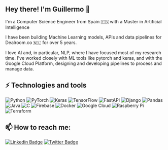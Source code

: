 ## Hey there! I'm Guillermo 👋

I'm a Computer Science Engineer from Spain 🇪🇸 with a Master in Artificial Intelligence

I have been building Machine Learning models, APIs and data pipelines for Dealroom.co 🇳🇱 for over 5 years. 

I love AI and, in particular, NLP, where I have focused most of my research time. I've worked closely with ML tools like pytorch and keras, and with the Google Cloud Platform, designing and developing pipelines to process and manage data. 

## ⚡ Technologies and tools

![Python](https://img.shields.io/badge/-Python-black?style=flat-square&logo=Python)
![PyTorch](https://img.shields.io/badge/-PyTorch-black?style=flat-square&logo=pytorch)
![Keras](https://img.shields.io/badge/-Keras-black?style=flat-square&logo=keras)
![TensorFlow](https://img.shields.io/badge/-TensorFlow-black?style=flat-square&logo=tensorflow)
![FastAPI](https://img.shields.io/badge/-FastAPI-black?style=flat-square&logo=fastapi)
![Django](https://img.shields.io/badge/-Django-black?style=flat-square&logo=django)
![Pandas](https://img.shields.io/badge/-Pandas-black?style=flat-square&logo=pandas)
![Java](https://img.shields.io/badge/-java-E34A86?style=flat-square&logo=java)
![C](https://img.shields.io/badge/-C-00599C?style=flat-square&logo=c)
![Firebase](https://img.shields.io/badge/-Firebase-yellow?style=flat-square&logo=Firebase)
![Docker](https://img.shields.io/badge/-Docker-black?style=flat-square&logo=docker)
![Google Cloud](https://img.shields.io/badge/Google%20Cloud-black?style=flat-square&logo=google-cloud)
![Raspberry Pi](https://img.shields.io/badge/-Raspberry%20Pi-C51A4A?style=flat-square&logo=Raspberry-Pi)
![Terraform](https://img.shields.io/badge/-Terraform-black?style=flat-square&logo=terraform)

## 📫 How to reach me:

[![Linkedin Badge](https://img.shields.io/badge/-guilleqp-blue?style=flat-square&logo=Linkedin&logoColor=white&link=https://www.linkedin.com/in/guilleqp/)](https://www.linkedin.com/in/guilleqp/)
[![Twitter Badge](https://img.shields.io/badge/-guilleqp-lightblue?style=flat-square&logo=Twitter&logoColor=white&link=https://twitter.com/Guille_qp)](https://twitter.com/Guille_qp)
